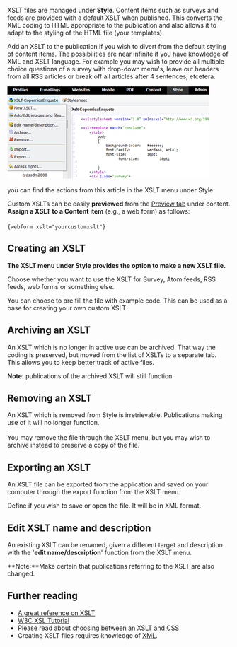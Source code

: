 XSLT files are managed under **Style**. Content items such as surveys
and feeds are provided with a default XSLT when published. This converts
the XML coding to HTML appropriate to the publication and also allows it
to adapt to the styling of the HTML file (your templates).

Add an XSLT to the publication if you wish to divert from the default
styling of content items. The possibilities are near infinite if you
have knowledge of XML and XSLT language. For example you may wish to
provide all multiple choice questions of a survey with drop-down menu's,
leave out headers from all RSS articles or break off all articles after
4 sentences, etcetera.

![XSLT section](../images/XSLTsection.png)

you can find the actions from this article in the XSLT menu under Style

Custom XSLTs can be easily **previewed** from the [Preview tab](#) under
content.\
**Assign a XSLT to a Content item** (e.g., a web form) as follows: \
\
`{webform xslt="yourcustomxslt"}`

Creating an XSLT
----------------

**The XSLT menu under Style provides the option to make a new XSLT
file.**

Choose whether you want to use the XSLT for Survey, Atom feeds, RSS
feeds, web forms or something else.

You can choose to pre fill the file with example code. This can be used
as a base for creating your own custom XSLT.

Archiving an XSLT
-----------------

An XSLT which is no longer in active use can be archived. That way the
coding is preserved, but moved from the list of XSLTs to a separate tab.
This allows you to keep better track of active files.

**Note:** publications of the archived XSLT will still function.

Removing an XSLT
----------------

An XSLT which is removed from Style is irretrievable. Publications
making use of it will no longer function.\
\
 You may remove the file through the XSLT menu, but you may wish to
archive instead to preserve a copy of the file.

Exporting an XSLT
-----------------

An XSLT file can be exported from the application and saved on your
computer through the export function from the XSLT menu.

Define if you wish to save or open the file. It will be in XML format.

Edit XSLT name and description
------------------------------

An existing XSLT can be renamed, given a different target and
description with the '**edit name/description**' function from the XSLT
menu.

**Note:**Make certain that publications referring to the XSLT are also
changed.

Further reading
---------------

-   [A great reference on
    XSLT](http://www.zvon.org/xxl/XSLTreference/Output/index.html)
-   [W3C XSL Tutorial](http://www.w3schools.com/xsl/)
-   Please read about [choosing between an XSLT and CSS](#)
-   Creating XSLT files requires knowledge of
    [XML](http://w3schools.com/xsl/default.asp).

